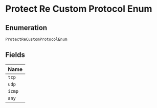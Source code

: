 
# Protect Re Custom Protocol Enum

## Enumeration

`ProtectReCustomProtocolEnum`

## Fields

| Name |
|  --- |
| `tcp` |
| `udp` |
| `icmp` |
| `any` |

